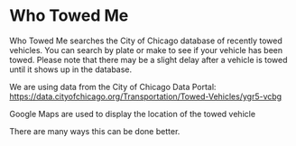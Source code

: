 # Who Towed Me
Who Towed Me searches the City of Chicago database of recently towed vehicles.
You can search by plate or make to see if your vehicle has been towed. Please note that there may be a slight delay after a vehicle is towed until it shows up in the database.

We are using data from the City of Chicago Data Portal:
https://data.cityofchicago.org/Transportation/Towed-Vehicles/ygr5-vcbg

Google Maps are used to display the location of the towed vehicle

There are many ways this can be done better.
